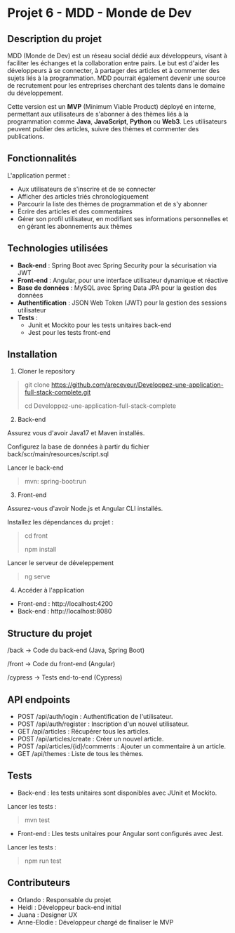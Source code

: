 # Projet 6 - MDD - Monde de Dev

## Description du projet
MDD (Monde de Dev) est un réseau social dédié aux développeurs, visant à faciliter les échanges et la collaboration entre pairs.
Le but est d'aider les développeurs à se connecter, à partager des articles et à commenter des sujets liés à la programmation.
MDD pourrait également devenir une source de recrutement pour les entreprises cherchant des talents dans le domaine du développement.

Cette version est un **MVP** (Minimum Viable Product) déployé en interne,
permettant aux utilisateurs de s'abonner à des thèmes liés à la programmation comme **Java**, **JavaScript**, **Python** ou **Web3**.
Les utilisateurs peuvent publier des articles, suivre des thèmes et commenter des publications.

## Fonctionnalités

L'application permet :

- Aux utilisateurs de s'inscrire et de se connecter
- Afficher des articles triés chronologiquement
- Parcourir la liste des thèmes de programmation et de s'y abonner
- Écrire des articles et des commentaires
- Gérer son profil utilisateur, en modifiant ses informations personnelles et en gérant les abonnements aux thèmes

## Technologies utilisées

- **Back-end** : Spring Boot avec Spring Security pour la sécurisation via JWT
- **Front-end** : Angular, pour une interface utilisateur dynamique et réactive
- **Base de données** : MySQL avec Spring Data JPA pour la gestion des données
- **Authentification** : JSON Web Token (JWT) pour la gestion des sessions utilisateur
- **Tests** : 
  - Junit et Mockito pour les tests unitaires back-end
  - Jest pour les tests front-end

## Installation

1. Cloner le repository

> git clone https://github.com/areceveur/Developpez-une-application-full-stack-complete.git
>
> cd Developpez-une-application-full-stack-complete

2. Back-end

Assurez vous d'avoir Java17 et Maven installés.

Configurez la base de données à partir du fichier back/scr/main/resources/script.sql

Lancer le back-end

> mvn: spring-boot:run

3. Front-end

Assurez-vous d'avoir Node.js et Angular CLI installés.

Installez les dépendances du projet :

> cd front
> 
> npm install

Lancer le serveur de déveleppement

> ng serve

4. Accéder à l'application

- Front-end : http://localhost:4200
- Back-end : http://localhost:8080

## Structure du projet

/back       -> Code du back-end (Java, Spring Boot)

/front      -> Code du front-end (Angular)

/cypress    -> Tests end-to-end (Cypress)

## API endpoints

- POST /api/auth/login : Authentification de l'utilisateur.
- POST /api/auth/register : Inscription d'un nouvel utilisateur.
- GET /api/articles : Récupérer tous les articles.
- POST /api/articles/create : Créer un nouvel article.
- POST /api/articles/{id}/comments : Ajouter un commentaire à un article.
- GET /api/themes : Liste de tous les thèmes.



## Tests

- Back-end : les tests unitaires sont disponibles avec JUnit et Mockito.

Lancer les tests :

> mvn test

- Front-end : Lles tests unitaires pour Angular sont configurés avec Jest.

Lancer les tests :

> npm run test

## Contributeurs

- Orlando : Responsable du projet
- Heidi : Développeur back-end initial
- Juana : Designer UX
- Anne-Elodie : Développeur chargé de finaliser le MVP